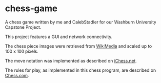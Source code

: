 # chess-game
A chess game written by me and CalebStadler for our Washburn University Capstone Project.

This project features a GUI and network connectivity.

The chess piece images were retrieved from [WikiMedia](https://commons.wikimedia.org/wiki/Category:PNG_chess_pieces/Standard_transparent) and scaled up to 100 x 100 pixels.

The move notation was implemented as described on [iChess.net](https://www.ichess.net/blog/chess-notation).

The rules for play, as implemented in this chess program, are described on [Chess.com](https://www.chess.com/learn-how-to-play-chess).
